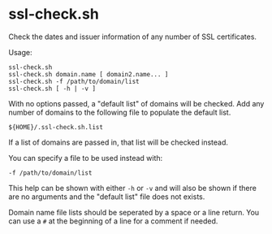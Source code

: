 # ssl-check.sh

Check the dates and issuer information of any number of SSL certificates.

Usage:

    ssl-check.sh
    ssl-check.sh domain.name [ domain2.name... ]
    ssl-check.sh -f /path/to/domain/list
    ssl-check.sh [ -h | -v ] 

With no options passed, a "default list" of domains will be checked. Add any
number of domains to the following file to populate the default list.

    ${HOME}/.ssl-check.sh.list

If a list of domains are passed in, that list will be checked instead.

You can specify a file to be used instead with:

    -f /path/to/domain/list

This help can be shown with either `-h` or `-v` and will also be shown if 
there are no arguments and the "default list" file does not exists.

Domain name file lists should be seperated by a space or a line return. You can
use a `#` at the beginning of a line for a comment if needed.

